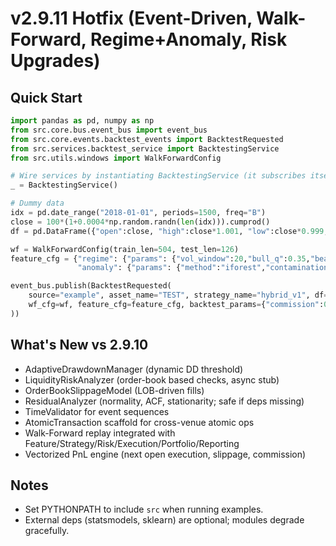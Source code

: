 
# v2.9.11 Hotfix (Event-Driven, Walk-Forward, Regime+Anomaly, Risk Upgrades)

## Quick Start
```python
import pandas as pd, numpy as np
from src.core.bus.event_bus import event_bus
from src.core.events.backtest_events import BacktestRequested
from src.services.backtest_service import BacktestingService
from src.utils.windows import WalkForwardConfig

# Wire services by instantiating BacktestingService (it subscribes itself)
_ = BacktestingService()

# Dummy data
idx = pd.date_range("2018-01-01", periods=1500, freq="B")
close = 100*(1+0.0004*np.random.randn(len(idx))).cumprod()
df = pd.DataFrame({"open":close, "high":close*1.001, "low":close*0.999, "close":close, "volume":1e4}, index=idx)

wf = WalkForwardConfig(train_len=504, test_len=126)
feature_cfg = {"regime": {"params": {"vol_window":20,"bull_q":0.35,"bear_q":0.8,"smooth":5}},
               "anomaly": {"params": {"method":"iforest","contamination":0.02}} }

event_bus.publish(BacktestRequested(
    source="example", asset_name="TEST", strategy_name="hybrid_v1", df=df,
    wf_cfg=wf, feature_cfg=feature_cfg, backtest_params={"commission":0.0005,"slippage":0.0002}
))
```

## What's New vs 2.9.10
- AdaptiveDrawdownManager (dynamic DD threshold)
- LiquidityRiskAnalyzer (order-book based checks, async stub)
- OrderBookSlippageModel (LOB-driven fills)
- ResidualAnalyzer (normality, ACF, stationarity; safe if deps missing)
- TimeValidator for event sequences
- AtomicTransaction scaffold for cross-venue atomic ops
- Walk-Forward replay integrated with Feature/Strategy/Risk/Execution/Portfolio/Reporting
- Vectorized PnL engine (next open execution, slippage, commission)

## Notes
- Set PYTHONPATH to include `src` when running examples.
- External deps (statsmodels, sklearn) are optional; modules degrade gracefully.
